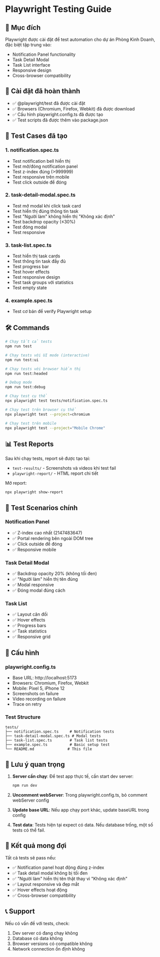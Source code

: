 # Playwright Testing Guide

## 🎯 Mục đích
Playwright được cài đặt để test automation cho dự án Phòng Kinh Doanh, đặc biệt tập trung vào:
- Notification Panel functionality
- Task Detail Modal
- Task List interface
- Responsive design
- Cross-browser compatibility

## 🚀 Cài đặt đã hoàn thành
- ✅ @playwright/test đã được cài đặt
- ✅ Browsers (Chromium, Firefox, Webkit) đã được download
- ✅ Cấu hình playwright.config.ts đã được tạo
- ✅ Test scripts đã được thêm vào package.json

## 📝 Test Cases đã tạo

### 1. **notification.spec.ts**
- Test notification bell hiển thị
- Test mở/đóng notification panel
- Test z-index đúng (>999999)
- Test responsive trên mobile
- Test click outside để đóng

### 2. **task-detail-modal.spec.ts**
- Test mở modal khi click task card
- Test hiển thị đúng thông tin task
- Test "Người làm" không hiển thị "Không xác định"
- Test backdrop opacity (≤30%)
- Test đóng modal
- Test responsive

### 3. **task-list.spec.ts**
- Test hiển thị task cards
- Test thông tin task đầy đủ
- Test progress bar
- Test hover effects
- Test responsive design
- Test task groups với statistics
- Test empty state

### 4. **example.spec.ts**
- Test cơ bản để verify Playwright setup

## 🛠️ Commands

```bash
# Chạy tất cả tests
npm run test

# Chạy tests với UI mode (interactive)
npm run test:ui

# Chạy tests với browser hiển thị
npm run test:headed

# Debug mode
npm run test:debug

# Chạy test cụ thể
npx playwright test tests/notification.spec.ts

# Chạy test trên browser cụ thể
npx playwright test --project=chromium

# Chạy test trên mobile
npx playwright test --project="Mobile Chrome"
```

## 📊 Test Reports

Sau khi chạy tests, report sẽ được tạo tại:
- `test-results/` - Screenshots và videos khi test fail
- `playwright-report/` - HTML report chi tiết

Mở report:
```bash
npx playwright show-report
```

## 🎯 Test Scenarios chính

### Notification Panel
- ✅ Z-index cao nhất (2147483647)
- ✅ Portal rendering bên ngoài DOM tree
- ✅ Click outside để đóng
- ✅ Responsive mobile

### Task Detail Modal
- ✅ Backdrop opacity 20% (không tối đen)
- ✅ "Người làm" hiển thị tên đúng
- ✅ Modal responsive
- ✅ Đóng modal đúng cách

### Task List
- ✅ Layout cân đối
- ✅ Hover effects
- ✅ Progress bars
- ✅ Task statistics
- ✅ Responsive grid

## 🔧 Cấu hình

### playwright.config.ts
- Base URL: http://localhost:5173
- Browsers: Chromium, Firefox, Webkit
- Mobile: Pixel 5, iPhone 12
- Screenshots on failure
- Video recording on failure
- Trace on retry

### Test Structure
```
tests/
├── notification.spec.ts     # Notification tests
├── task-detail-modal.spec.ts # Modal tests  
├── task-list.spec.ts        # Task list tests
├── example.spec.ts          # Basic setup test
└── README.md               # This file
```

## 🚨 Lưu ý quan trọng

1. **Server cần chạy**: Để test app thực tế, cần start dev server:
   ```bash
   npm run dev
   ```

2. **Uncomment webServer**: Trong playwright.config.ts, bỏ comment webServer config

3. **Update base URL**: Nếu app chạy port khác, update baseURL trong config

4. **Test data**: Tests hiện tại expect có data. Nếu database trống, một số tests có thể fail.

## 🎉 Kết quả mong đợi

Tất cả tests sẽ pass nếu:
- ✅ Notification panel hoạt động đúng z-index
- ✅ Task detail modal không bị tối đen
- ✅ "Người làm" hiển thị tên thật thay vì "Không xác định"
- ✅ Layout responsive và đẹp mắt
- ✅ Hover effects hoạt động
- ✅ Cross-browser compatibility

## 📞 Support

Nếu có vấn đề với tests, check:
1. Dev server có đang chạy không
2. Database có data không
3. Browser versions có compatible không
4. Network connection ổn định không
